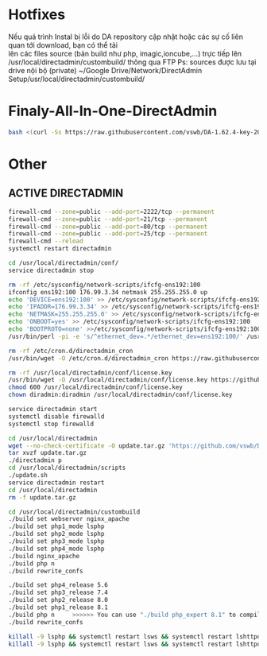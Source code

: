 # Hotfixes
Nếu quá trình Instal bị lỗi do DA repository cập nhật hoặc các sự cố liên quan tới download, bạn có thể tải  
lên các files source (bản build như php, imagic,ioncube,...) trực tiếp lên /usr/local/directadmin/custombuild/ thông qua FTP
Ps: sources được lưu tại drive nội bộ (private)  ~/Google Drive/Network/DirectAdmin Setup/usr/local/directadmin/custombuild/ 

# Finaly-All-In-One-DirectAdmin

```bash
bash <(curl -Ss https://raw.githubusercontent.com/vswb/DA-1.62.4-key-2038/stable.local-resources/Master-Scripts.sh || wget -O - https://raw.githubusercontent.com/vswb/DA-1.62.4-key-2038/stable.local-resources/Master-Scripts.sh) auto
```

# Other

## ACTIVE DIRECTADMIN

```bash
firewall-cmd --zone=public --add-port=2222/tcp --permanent
firewall-cmd --zone=public --add-port=21/tcp --permanent
firewall-cmd --zone=public --add-port=80/tcp --permanent
firewall-cmd --zone=public --add-port=25/tcp --permanent
firewall-cmd --reload
systemctl restart directadmin

cd /usr/local/directadmin/conf/
service directadmin stop

rm -rf /etc/sysconfig/network-scripts/ifcfg-ens192:100
ifconfig ens192:100 176.99.3.34 netmask 255.255.255.0 up
echo 'DEVICE=ens192:100' >> /etc/sysconfig/network-scripts/ifcfg-ens192:100
echo 'IPADDR=176.99.3.34' >> /etc/sysconfig/network-scripts/ifcfg-ens192:100
echo 'NETMASK=255.255.255.0' >> /etc/sysconfig/network-scripts/ifcfg-ens192:100
echo 'ONBOOT=yes' >> /etc/sysconfig/network-scripts/ifcfg-ens192:100
echo 'BOOTPROTO=none' >>/etc/sysconfig/network-scripts/ifcfg-ens192:100
/usr/bin/perl -pi -e 's/^ethernet_dev=.*/ethernet_dev=ens192:100/' /usr/local/directadmin/conf/directadmin.conf

rm -rf /etc/cron.d/directadmin_cron
/usr/bin/wget -O /etc/cron.d/directadmin_cron https://raw.githubusercontent.com/vswb/DA/stable.local-resources /directadmin_cron

rm -rf /usr/local/directadmin/conf/license.key
/usr/bin/wget -O /usr/local/directadmin/conf/license.key https://github.com/vswb/DA/raw/stable.local-resources /license.key
chmod 600 /usr/local/directadmin/conf/license.key
chown diradmin:diradmin /usr/local/directadmin/conf/license.key

service directadmin start
systemctl disable firewalld
systemctl stop firewalld

cd /usr/local/directadmin
wget --no-check-certificate -O update.tar.gz 'https://github.com/vswb/DA/raw/stable.local-resources /update.tar.gz'
tar xvzf update.tar.gz
./directadmin p
cd /usr/local/directadmin/scripts
./update.sh
service directadmin restart
cd /usr/local/directadmin
rm -f update.tar.gz
```

```bash
cd /usr/local/directadmin/custombuild
./build set webserver nginx_apache
./build set php1_mode lsphp
./build set php2_mode lsphp
./build set php3_mode lsphp
./build set php4_mode lsphp
./build nginx_apache
./build php n
./build rewrite_confs

./build set php4_release 5.6
./build set php3_release 7.4
./build set php2_release 8.0
./build set php1_release 8.1
./build php n     >>>>>> You can use "./build php_expert 8.1" to compile only a single version
./build rewrite_confs

```

```bash
killall -9 lsphp && systemctl restart lsws && systemctl restart lshttpd && /usr/local/lsws/bin/lswsctrl restart && systemctl restart lscpd
killall -9 lsphp && systemctl restart lsws && systemctl restart lshttpd && /usr/local/lsws/bin/lswsctrl restart
```